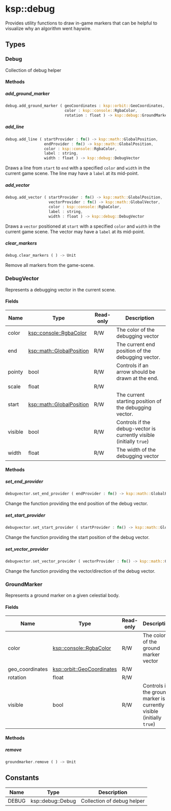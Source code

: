 # ksp::debug

Provides utility functions to draw in-game markers that can be helpful to visualize why an algorithm went haywire.


## Types


### Debug

Collection of debug helper


#### Methods

##### add_ground_marker

```rust
debug.add_ground_marker ( geoCoordinates : ksp::orbit::GeoCoordinates,
                          color : ksp::console::RgbaColor,
                          rotation : float ) -> ksp::debug::GroundMarker
```



##### add_line

```rust
debug.add_line ( startProvider : fn() -> ksp::math::GlobalPosition,
                 endProvider : fn() -> ksp::math::GlobalPosition,
                 color : ksp::console::RgbaColor,
                 label : string,
                 width : float ) -> ksp::debug::DebugVector
```

Draws a line from `start` to `end` with a specified `color` and `width` in the current game scene.
The line may have a `label` at its mid-point.



##### add_vector

```rust
debug.add_vector ( startProvider : fn() -> ksp::math::GlobalPosition,
                   vectorProvider : fn() -> ksp::math::GlobalVector,
                   color : ksp::console::RgbaColor,
                   label : string,
                   width : float ) -> ksp::debug::DebugVector
```

Draws a `vector` positioned at `start` with a specified `color` and `width` in the current game scene.
The vector may have a `label` at its mid-point.



##### clear_markers

```rust
debug.clear_markers ( ) -> Unit
```

Remove all markers from the game-scene.


### DebugVector

Represents a debugging vector in the current scene.


#### Fields

Name | Type | Read-only | Description
--- | --- | --- | ---
color | [ksp::console::RgbaColor](/reference/ksp/console.md#rgbacolor) | R/W | The color of the debugging vector 
end | [ksp::math::GlobalPosition](/reference/ksp/math.md#globalposition) | R/W | The current end position of the debugging vector. 
pointy | bool | R/W | Controls if an arrow should be drawn at the end. 
scale | float | R/W | 
start | [ksp::math::GlobalPosition](/reference/ksp/math.md#globalposition) | R/W | The current starting position of the debugging vector. 
visible | bool | R/W | Controls if the debug-vector is currently visible (initially `true`) 
width | float | R/W | The width of the debugging vector 

#### Methods

##### set_end_provider

```rust
debugvector.set_end_provider ( endProvider : fn() -> ksp::math::GlobalPosition ) -> Unit
```

Change the function providing the end position of the debug vector.


##### set_start_provider

```rust
debugvector.set_start_provider ( startProvider : fn() -> ksp::math::GlobalPosition ) -> Unit
```

Change the function providing the start position of the debug vector.


##### set_vector_provider

```rust
debugvector.set_vector_provider ( vectorProvider : fn() -> ksp::math::GlobalVector ) -> Unit
```

Change the function providing the vector/direction of the debug vector.


### GroundMarker

Represents a ground marker on a given celestial body.


#### Fields

Name | Type | Read-only | Description
--- | --- | --- | ---
color | [ksp::console::RgbaColor](/reference/ksp/console.md#rgbacolor) | R/W | The color of the ground marker vector 
geo_coordinates | [ksp::orbit::GeoCoordinates](/reference/ksp/orbit.md#geocoordinates) | R/W | 
rotation | float | R/W | 
visible | bool | R/W | Controls if the ground marker is currently visible (initially `true`) 

#### Methods

##### remove

```rust
groundmarker.remove ( ) -> Unit
```



## Constants

Name | Type | Description
--- | --- | ---
DEBUG | ksp::debug::Debug | Collection of debug helper 

